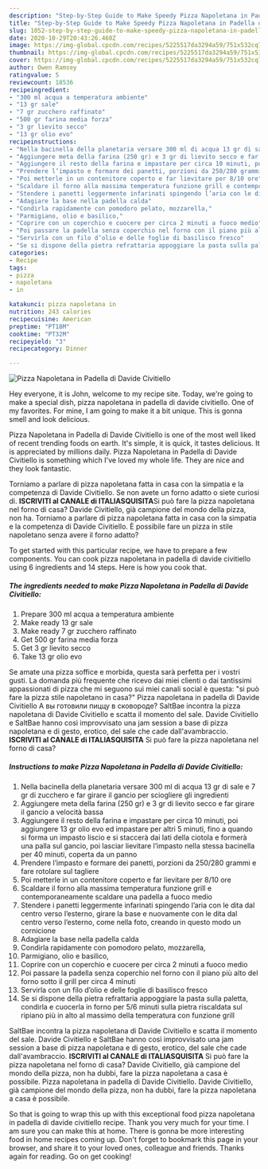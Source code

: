 ```yaml
---
description: "Step-by-Step Guide to Make Speedy Pizza Napoletana in Padella di Davide Civitiello"
title: "Step-by-Step Guide to Make Speedy Pizza Napoletana in Padella di Davide Civitiello"
slug: 1052-step-by-step-guide-to-make-speedy-pizza-napoletana-in-padella-di-davide-civitiello
date: 2020-10-29T20:43:26.460Z
image: https://img-global.cpcdn.com/recipes/5225517da3294a59/751x532cq70/pizza-napoletana-in-padella-di-davide-civitiello-recipe-main-photo.jpg
thumbnail: https://img-global.cpcdn.com/recipes/5225517da3294a59/751x532cq70/pizza-napoletana-in-padella-di-davide-civitiello-recipe-main-photo.jpg
cover: https://img-global.cpcdn.com/recipes/5225517da3294a59/751x532cq70/pizza-napoletana-in-padella-di-davide-civitiello-recipe-main-photo.jpg
author: Owen Ramsey
ratingvalue: 5
reviewcount: 18536
recipeingredient:
- "300 ml acqua a temperatura ambiente"
- "13 gr sale"
- "7 gr zucchero raffinato"
- "500 gr farina media forza"
- "3 gr lievito secco"
- "13 gr olio evo"
recipeinstructions:
- "Nella bacinella della planetaria versare 300 ml di acqua 13 gr di sale e 7 gr di zucchero e far girare il gancio per sciogliere gli ingredienti"
- "Aggiungere meta della farina (250 gr) e 3 gr di lievito secco e far girare il gancio a velocità bassa"
- "Aggiungere il resto della farina e impastare per circa 10 minuti, poi aggiungere 13 gr olio evo ed impastare per altri 5 minuti, fino a quando si forma un impasto liscio e si staccerà dai lati della ciotola e formerà una palla sul gancio, poi lasciar lievitare l’impasto nella stessa bacinella per 40 minuti, coperta da un panno"
- "Prendere l’impasto e formare dei panetti, porzioni da 250/280 grammi e fare rotolare sul tagliere"
- "Poi metterle in un contenitore coperto e far lievitare per 8/10 ore"
- "Scaldare il forno alla massima temperatura funzione grill e contemporaneamente scaldare una padella a fuoco medio"
- "Stendere i panetti leggermente infarinati spingendo l’aria con le dita dal centro verso l’esterno, girare la base e nuovamente con le dita dal centro verso l’esterno, come nella foto, creando in questo modo un cornicione"
- "Adagiare la base nella padella calda"
- "Condirla rapidamente con pomodoro pelato, mozzarella,"
- "Parmigiano, olio e basilico,"
- "Coprire con un coperchio e cuocere per circa 2 minuti a fuoco medio"
- "Poi passare la padella senza coperchio nel forno con il piano più alto del forno sotto il grill per circa 4 minuti"
- "Servirla con un filo d’olio e delle foglie di basilisco fresco"
- "Se si dispone della pietra refrattaria appoggiare la pasta sulla paletta, condirla e cuocerla in forno per 5/6 minuti sulla pietra riscaldata sul ripiano più in alto al massimo della temperatura con funzione grill"
categories:
- Recipe
tags:
- pizza
- napoletana
- in

katakunci: pizza napoletana in 
nutrition: 243 calories
recipecuisine: American
preptime: "PT18M"
cooktime: "PT32M"
recipeyield: "3"
recipecategory: Dinner

---
```



![Pizza Napoletana in Padella di Davide Civitiello](https://img-global.cpcdn.com/recipes/5225517da3294a59/751x532cq70/pizza-napoletana-in-padella-di-davide-civitiello-recipe-main-photo.jpg)

Hey everyone, it is John, welcome to my recipe site. Today, we're going to make a special dish, pizza napoletana in padella di davide civitiello. One of my favorites. For mine, I am going to make it a bit unique. This is gonna smell and look delicious.

Pizza Napoletana in Padella di Davide Civitiello is one of the most well liked of recent trending foods on earth. It's simple, it is quick, it tastes delicious. It is appreciated by millions daily. Pizza Napoletana in Padella di Davide Civitiello is something which I've loved my whole life. They are nice and they look fantastic.

Torniamo a parlare di pizza napoletana fatta in casa con la simpatia e la competenza di Davide Civitiello. Se non avete un forno adatto o siete curiosi di. **ISCRIVITI al CANALE di ITALIASQUISITA**Si può fare la pizza napoletana nel forno di casa? Davide Civitiello, già campione del mondo della pizza, non ha. Torniamo a parlare di pizza napoletana fatta in casa con la simpatia e la competenza di Davide Civitiello. È possibile fare un pizza in stile napoletano senza avere il forno adatto?


To get started with this particular recipe, we have to prepare a few components. You can cook pizza napoletana in padella di davide civitiello using 6 ingredients and 14 steps. Here is how you cook that.

<!--inarticleads1-->

##### The ingredients needed to make Pizza Napoletana in Padella di Davide Civitiello:

1. Prepare 300 ml acqua a temperatura ambiente
1. Make ready 13 gr sale
1. Make ready 7 gr zucchero raffinato
1. Get 500 gr farina media forza
1. Get 3 gr lievito secco
1. Take 13 gr olio evo


Se amate una pizza soffice e morbida, questa sarà perfetta per i vostri gusti. La domanda più frequente che ricevo dai miei clienti o dai tantissimi appassionati di pizza che mi seguono sui miei canali social è questa: &#34;si può fare la pizza stile napoletano in casa?&#34; Pizza napoletana in padella di Davide Civitiello А вы готовили пиццу в сковороде? SaltBae incontra la pizza napoletana di Davide Civitiello e scatta il momento del sale. Davide Civitiello e SaltBae hanno così improvvisato una jam session a base di pizza napoletana e di gesto, erotico, del sale che cade dall&#39;avambraccio. **ISCRIVITI al CANALE di ITALIASQUISITA** Si può fare la pizza napoletana nel forno di casa? 

<!--inarticleads2-->

##### Instructions to make Pizza Napoletana in Padella di Davide Civitiello:

1. Nella bacinella della planetaria versare 300 ml di acqua 13 gr di sale e 7 gr di zucchero e far girare il gancio per sciogliere gli ingredienti
1. Aggiungere meta della farina (250 gr) e 3 gr di lievito secco e far girare il gancio a velocità bassa
1. Aggiungere il resto della farina e impastare per circa 10 minuti, poi aggiungere 13 gr olio evo ed impastare per altri 5 minuti, fino a quando si forma un impasto liscio e si staccerà dai lati della ciotola e formerà una palla sul gancio, poi lasciar lievitare l’impasto nella stessa bacinella per 40 minuti, coperta da un panno
1. Prendere l’impasto e formare dei panetti, porzioni da 250/280 grammi e fare rotolare sul tagliere
1. Poi metterle in un contenitore coperto e far lievitare per 8/10 ore
1. Scaldare il forno alla massima temperatura funzione grill e contemporaneamente scaldare una padella a fuoco medio
1. Stendere i panetti leggermente infarinati spingendo l’aria con le dita dal centro verso l’esterno, girare la base e nuovamente con le dita dal centro verso l’esterno, come nella foto, creando in questo modo un cornicione
1. Adagiare la base nella padella calda
1. Condirla rapidamente con pomodoro pelato, mozzarella,
1. Parmigiano, olio e basilico,
1. Coprire con un coperchio e cuocere per circa 2 minuti a fuoco medio
1. Poi passare la padella senza coperchio nel forno con il piano più alto del forno sotto il grill per circa 4 minuti
1. Servirla con un filo d’olio e delle foglie di basilisco fresco
1. Se si dispone della pietra refrattaria appoggiare la pasta sulla paletta, condirla e cuocerla in forno per 5/6 minuti sulla pietra riscaldata sul ripiano più in alto al massimo della temperatura con funzione grill


SaltBae incontra la pizza napoletana di Davide Civitiello e scatta il momento del sale. Davide Civitiello e SaltBae hanno così improvvisato una jam session a base di pizza napoletana e di gesto, erotico, del sale che cade dall&#39;avambraccio. **ISCRIVITI al CANALE di ITALIASQUISITA** Si può fare la pizza napoletana nel forno di casa? Davide Civitiello, già campione del mondo della pizza, non ha dubbi, fare la pizza napoletana a casa è possibile. Pizza napoletana in padella di Davide Civitiello. Davide Civitiello, già campione del mondo della pizza, non ha dubbi, fare la pizza napoletana a casa è possibile. 

So that is going to wrap this up with this exceptional food pizza napoletana in padella di davide civitiello recipe. Thank you very much for your time. I am sure you can make this at home. There is gonna be more interesting food in home recipes coming up. Don't forget to bookmark this page in your browser, and share it to your loved ones, colleague and friends. Thanks again for reading. Go on get cooking!
